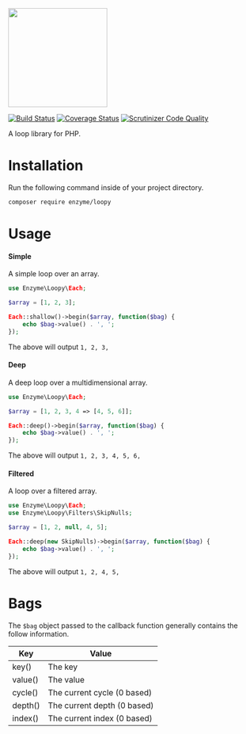 <img src="https://cloud.githubusercontent.com/assets/2805249/11684981/4d6de34c-9ec1-11e5-97a1-2aee3eb0ab3b.png" width="200">

[![Build Status](https://travis-ci.org/enzyme/loopy.svg)](https://travis-ci.org/enzyme/loopy)
[![Coverage Status](https://coveralls.io/repos/enzyme/loopy/badge.svg?branch=master&service=github)](https://coveralls.io/github/enzyme/loopy?branch=master)
[![Scrutinizer Code Quality](https://scrutinizer-ci.com/g/enzyme/loopy/badges/quality-score.png?b=master)](https://scrutinizer-ci.com/g/enzyme/loopy/?branch=master)

A loop library for PHP.

# Installation

Run the following command inside of your project directory.

```bash
composer require enzyme/loopy
```

# Usage

#### Simple

A simple loop over an array.

```php
use Enzyme\Loopy\Each;

$array = [1, 2, 3];

Each::shallow()->begin($array, function($bag) {
    echo $bag->value() . ', ';
});
```

The above will output `1, 2, 3, `

#### Deep

A deep loop over a multidimensional array.

```php
use Enzyme\Loopy\Each;

$array = [1, 2, 3, 4 => [4, 5, 6]];

Each::deep()->begin($array, function($bag) {
    echo $bag->value() . ', ';
});
```

The above will output `1, 2, 3, 4, 5, 6, `

#### Filtered

A loop over a filtered array.

```php
use Enzyme\Loopy\Each;
use Enzyme\Loopy\Filters\SkipNulls;

$array = [1, 2, null, 4, 5];

Each::deep(new SkipNulls)->begin($array, function($bag) {
    echo $bag->value() . ', ';
});
```

The above will output `1, 2, 4, 5, `

# Bags

The `$bag` object passed to the callback function generally contains the follow information.

Key | Value
----|------
key() | The key
value() | The value
cycle() | The current cycle (0 based)
depth() | The current depth (0 based)
index() | The current index (0 based)